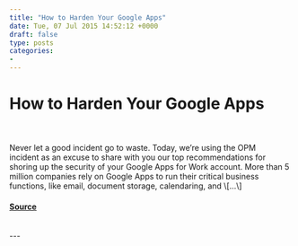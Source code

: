 ```yaml
---
title: "How to Harden Your Google Apps"
date: Tue, 07 Jul 2015 14:52:12 +0000
draft: false
type: posts
categories: 
- 
---
```

# How to Harden Your Google Apps

<br/>

<br/>
Never let a good incident go to waste. Today, we’re using the OPM incident as an excuse to share with you our top recommendations for shoring up the security of your Google Apps for Work account. More than 5 million companies rely on Google Apps to run their critical business functions, like email, document storage, calendaring, and \[…\]

#### [Source](https://blog.trailofbits.com/2015/07/07/how-to-harden-your-google-apps/)

<br/>
---
